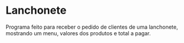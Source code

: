 # Lanchonete
 Programa feito para receber o pedido de clientes de uma lanchonete, mostrando um menu, valores dos produtos e total a pagar. 
